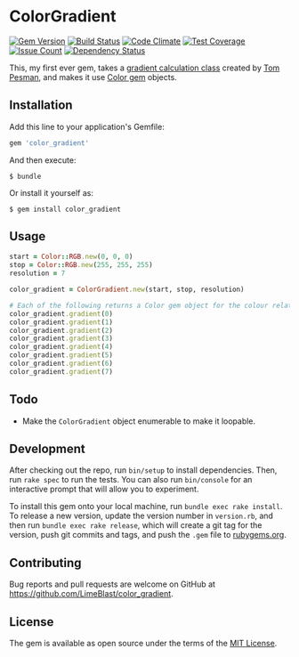 # ColorGradient

[![Gem Version](https://badge.fury.io/rb/color_gradient.svg)](https://rubygems.org/gems/color_gradient)
[![Build Status](https://semaphoreci.com/api/v1/limeblast/color_gradient/branches/master/shields_badge.svg)](https://semaphoreci.com/limeblast/color_gradient)
[![Code Climate](https://codeclimate.com/github/LimeBlast/color_gradient/badges/gpa.svg)](https://codeclimate.com/github/LimeBlast/color_gradient)
[![Test Coverage](https://codeclimate.com/github/LimeBlast/color_gradient/badges/coverage.svg)](https://codeclimate.com/github/LimeBlast/color_gradient/coverage)
[![Issue Count](https://codeclimate.com/github/LimeBlast/color_gradient/badges/issue_count.svg)](https://codeclimate.com/github/LimeBlast/color_gradient)
[![Dependency Status](https://gemnasium.com/badges/github.com/LimeBlast/color_gradient.svg)](https://gemnasium.com/github.com/LimeBlast/color_gradient)

This, my first ever gem, takes a [gradient calculation class](http://tnux.net/blog/2011/10/26/gradient-calculation-in-ruby/) created by [Tom Pesman](http://tnux.net/), and makes it use [Color gem](https://github.com/halostatue/color) objects.

## Installation

Add this line to your application's Gemfile:

```ruby
gem 'color_gradient'
```

And then execute:

    $ bundle

Or install it yourself as:

    $ gem install color_gradient

## Usage

```ruby
start = Color::RGB.new(0, 0, 0)
stop = Color::RGB.new(255, 255, 255)
resolution = 7

color_gradient = ColorGradient.new(start, stop, resolution)

# Each of the following returns a Color gem object for the colour relating to that step
color_gradient.gradient(0)
color_gradient.gradient(1)
color_gradient.gradient(2)
color_gradient.gradient(3)
color_gradient.gradient(4)
color_gradient.gradient(5)
color_gradient.gradient(6)
color_gradient.gradient(7)
```

## Todo

- Make the `ColorGradient` object enumerable to make it loopable.

## Development

After checking out the repo, run `bin/setup` to install dependencies. Then, run `rake spec` to run the tests. You can also run `bin/console` for an interactive prompt that will allow you to experiment.

To install this gem onto your local machine, run `bundle exec rake install`. To release a new version, update the version number in `version.rb`, and then run `bundle exec rake release`, which will create a git tag for the version, push git commits and tags, and push the `.gem` file to [rubygems.org](https://rubygems.org).

## Contributing

Bug reports and pull requests are welcome on GitHub at https://github.com/LimeBlast/color_gradient.

## License

The gem is available as open source under the terms of the [MIT License](http://opensource.org/licenses/MIT).

